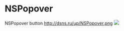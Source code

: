NSPopover
=========

NSPopover button
http://dsns.ru/up/NSPopover.png
<img src="http://dsns.ru/up/NSPopover.png"/>
